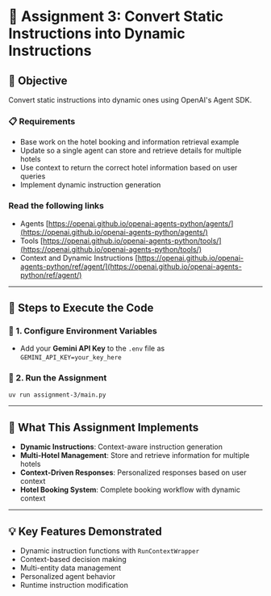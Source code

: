 # 📘 Assignment 3: Convert Static Instructions into Dynamic Instructions

## 🎯 Objective
Convert static instructions into dynamic ones using OpenAI's Agent SDK.

### 📋 Requirements
- Base work on the hotel booking and information retrieval example
- Update so a single agent can store and retrieve details for multiple hotels  
- Use context to return the correct hotel information based on user queries
- Implement dynamic instruction generation

### **Read the following links**
 - Agents [https://openai.github.io/openai-agents-python/agents/](https://openai.github.io/openai-agents-python/agents/)
 - Tools [https://openai.github.io/openai-agents-python/tools/](https://openai.github.io/openai-agents-python/tools/)
 - Context and Dynamic Instructions [https://openai.github.io/openai-agents-python/ref/agent/](https://openai.github.io/openai-agents-python/ref/agent/)

---

## 📘 Steps to Execute the Code 

### 🔐 1. Configure Environment Variables
- Add your **Gemini API Key** to the `.env` file as `GEMINI_API_KEY=your_key_here`

### 🚀 2. Run the Assignment
```bash
uv run assignment-3/main.py
```

---

## 🔧 What This Assignment Implements
- **Dynamic Instructions**: Context-aware instruction generation
- **Multi-Hotel Management**: Store and retrieve information for multiple hotels
- **Context-Driven Responses**: Personalized responses based on user context
- **Hotel Booking System**: Complete booking workflow with dynamic context

---

## 💡 Key Features Demonstrated
- Dynamic instruction functions with `RunContextWrapper`
- Context-based decision making
- Multi-entity data management
- Personalized agent behavior
- Runtime instruction modification
